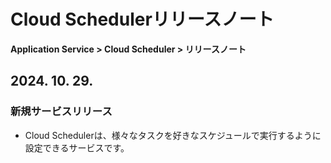 # Cloud Schedulerリリースノート

**Application Service > Cloud Scheduler > リリースノート**

## 2024. 10. 29.

### 新規サービスリリース
* Cloud Schedulerは、様々なタスクを好きなスケジュールで実行するように設定できるサービスです。
